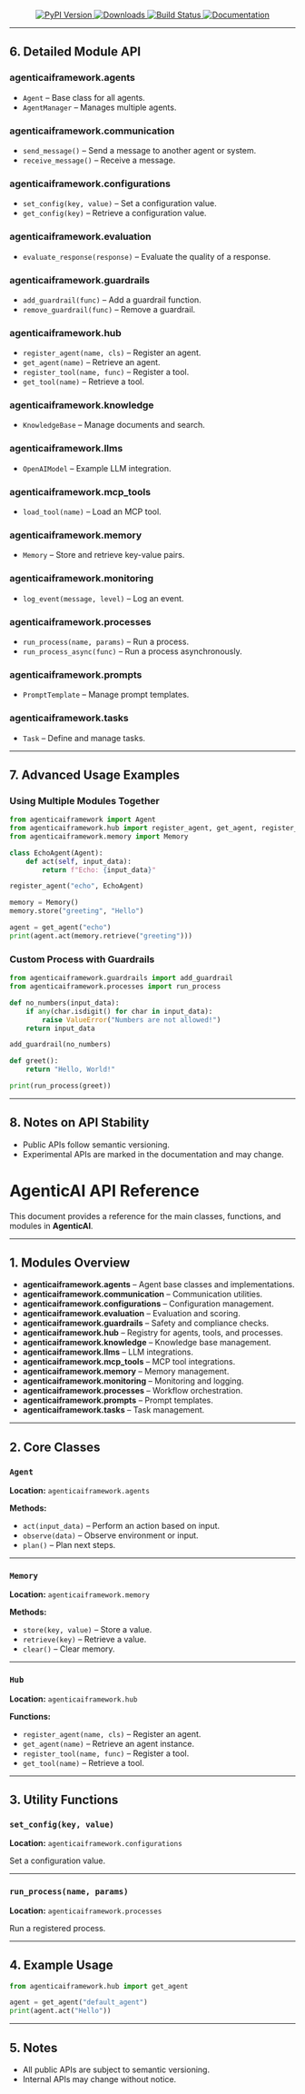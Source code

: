 <!-- PROJECT LOGO -->
<br />
<div align="center">
  <a href="https://isathish.github.io/agenticaiframework/">
    <img src="https://img.shields.io/pypi/v/agenticaiframework?color=blue&label=PyPI%20Version&logo=python&logoColor=white" alt="PyPI Version">
  </a>
  <a href="https://pypi.org/project/agenticaiframework/">
    <img src="https://img.shields.io/pypi/dm/agenticaiframework?color=green&label=Downloads&logo=python&logoColor=white" alt="Downloads">
  </a>
  <a href="https://github.com/isathish/agenticaiframework/actions">
    <img src="https://img.shields.io/github/actions/workflow/status/isathish/agenticaiframework/python-package.yml?branch=main&label=Build&logo=github" alt="Build Status">
  </a>
  <a href="https://isathish.github.io/agenticaiframework/">
    <img src="https://img.shields.io/badge/Documentation-Online-blue?logo=readthedocs&logoColor=white" alt="Documentation">
  </a>
</div>

---

## 6. Detailed Module API

### agenticaiframework.agents
- `Agent` – Base class for all agents.
- `AgentManager` – Manages multiple agents.

### agenticaiframework.communication
- `send_message()` – Send a message to another agent or system.
- `receive_message()` – Receive a message.

### agenticaiframework.configurations
- `set_config(key, value)` – Set a configuration value.
- `get_config(key)` – Retrieve a configuration value.

### agenticaiframework.evaluation
- `evaluate_response(response)` – Evaluate the quality of a response.

### agenticaiframework.guardrails
- `add_guardrail(func)` – Add a guardrail function.
- `remove_guardrail(func)` – Remove a guardrail.

### agenticaiframework.hub
- `register_agent(name, cls)` – Register an agent.
- `get_agent(name)` – Retrieve an agent.
- `register_tool(name, func)` – Register a tool.
- `get_tool(name)` – Retrieve a tool.

### agenticaiframework.knowledge
- `KnowledgeBase` – Manage documents and search.

### agenticaiframework.llms
- `OpenAIModel` – Example LLM integration.

### agenticaiframework.mcp_tools
- `load_tool(name)` – Load an MCP tool.

### agenticaiframework.memory
- `Memory` – Store and retrieve key-value pairs.

### agenticaiframework.monitoring
- `log_event(message, level)` – Log an event.

### agenticaiframework.processes
- `run_process(name, params)` – Run a process.
- `run_process_async(func)` – Run a process asynchronously.

### agenticaiframework.prompts
- `PromptTemplate` – Manage prompt templates.

### agenticaiframework.tasks
- `Task` – Define and manage tasks.

---

## 7. Advanced Usage Examples

### Using Multiple Modules Together
```python
from agenticaiframework import Agent
from agenticaiframework.hub import register_agent, get_agent, register_tool
from agenticaiframework.memory import Memory

class EchoAgent(Agent):
    def act(self, input_data):
        return f"Echo: {input_data}"

register_agent("echo", EchoAgent)

memory = Memory()
memory.store("greeting", "Hello")

agent = get_agent("echo")
print(agent.act(memory.retrieve("greeting")))
```

### Custom Process with Guardrails
```python
from agenticaiframework.guardrails import add_guardrail
from agenticaiframework.processes import run_process

def no_numbers(input_data):
    if any(char.isdigit() for char in input_data):
        raise ValueError("Numbers are not allowed!")
    return input_data

add_guardrail(no_numbers)

def greet():
    return "Hello, World!"

print(run_process(greet))
```

---

## 8. Notes on API Stability

- Public APIs follow semantic versioning.
- Experimental APIs are marked in the documentation and may change.
# AgenticAI API Reference

This document provides a reference for the main classes, functions, and modules in **AgenticAI**.

---

## 1. Modules Overview

- **agenticaiframework.agents** – Agent base classes and implementations.
- **agenticaiframework.communication** – Communication utilities.
- **agenticaiframework.configurations** – Configuration management.
- **agenticaiframework.evaluation** – Evaluation and scoring.
- **agenticaiframework.guardrails** – Safety and compliance checks.
- **agenticaiframework.hub** – Registry for agents, tools, and processes.
- **agenticaiframework.knowledge** – Knowledge base management.
- **agenticaiframework.llms** – LLM integrations.
- **agenticaiframework.mcp_tools** – MCP tool integrations.
- **agenticaiframework.memory** – Memory management.
- **agenticaiframework.monitoring** – Monitoring and logging.
- **agenticaiframework.processes** – Workflow orchestration.
- **agenticaiframework.prompts** – Prompt templates.
- **agenticaiframework.tasks** – Task management.

---

## 2. Core Classes

### `Agent`
**Location:** `agenticaiframework.agents`

**Methods:**
- `act(input_data)` – Perform an action based on input.
- `observe(data)` – Observe environment or input.
- `plan()` – Plan next steps.

---

### `Memory`
**Location:** `agenticaiframework.memory`

**Methods:**
- `store(key, value)` – Store a value.
- `retrieve(key)` – Retrieve a value.
- `clear()` – Clear memory.

---

### `Hub`
**Location:** `agenticaiframework.hub`

**Functions:**
- `register_agent(name, cls)` – Register an agent.
- `get_agent(name)` – Retrieve an agent instance.
- `register_tool(name, func)` – Register a tool.
- `get_tool(name)` – Retrieve a tool.

---

## 3. Utility Functions

### `set_config(key, value)`
**Location:** `agenticaiframework.configurations`

Set a configuration value.

---

### `run_process(name, params)`
**Location:** `agenticaiframework.processes`

Run a registered process.

---

## 4. Example Usage

```python
from agenticaiframework.hub import get_agent

agent = get_agent("default_agent")
print(agent.act("Hello"))
```

---

## 5. Notes

- All public APIs are subject to semantic versioning.
- Internal APIs may change without notice.
